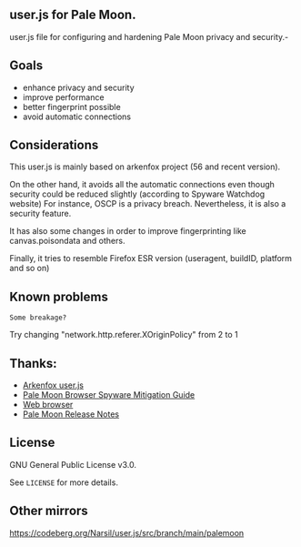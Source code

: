 ## user.js for Pale Moon.

user.js file for configuring and hardening Pale Moon privacy and security.-

## Goals

* enhance privacy and security
* improve performance
* better fingerprint possible
* avoid automatic connections


## Considerations

This user.js is mainly based on arkenfox project (56 and recent version). 


On the other hand, it avoids all the automatic connections even though security could be reduced slightly (according to Spyware Watchdog website) For instance, OSCP is a privacy breach. Nevertheless, it is also a security feature.


It has also some changes in order to improve fingerprinting like canvas.poisondata and others.

Finally, it tries to resemble Firefox ESR version (useragent, buildID, platform and so on)

## Known problems

`Some breakage?`

Try changing "network.http.referer.XOriginPolicy" from 2 to 1


## Thanks:

* [Arkenfox user.js](https://github.com/arkenfox/user.js)
* [Pale Moon Browser Spyware Mitigation Guide](https://spyware.neocities.org/guides/palemoon.html)
* [Web browser](https://git.nuegia.net/webbrowser.git)
* [Pale Moon Release Notes](https://www.palemoon.org/releasenotes.shtml)

## License

GNU General Public License v3.0.

See `LICENSE` for more details.

## Other mirrors

https://codeberg.org/Narsil/user.js/src/branch/main/palemoon